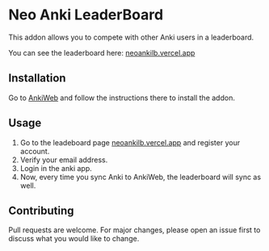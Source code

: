 # Neo Anki LeaderBoard

This addon allows you to compete with other Anki users in a leaderboard.

You can see the leaderboard here: [neoankilb.vercel.app](https://neoankilb.vercel.app)

## Installation

Go to [AnkiWeb](https://ankiweb.net/shared/info/1894428367) and follow the instructions there to install the addon.

## Usage

1. Go to the leadeboard page [neoankilb.vercel.app](https://neoankilb.vercel.app) and register your account.
2. Verify your email address.
3. Login in the anki app.
4. Now, every time you sync Anki to AnkiWeb, the leaderboard will sync as well.

## Contributing

Pull requests are welcome. For major changes, please open an issue first to discuss what you would like to change.
